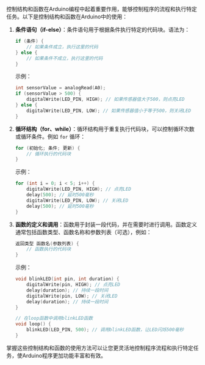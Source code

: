 控制结构和函数在Arduino编程中起着重要作用，能够控制程序的流程和执行特定任务。以下是控制结构和函数在Arduino中的使用：

1. **条件语句（if-else）**：条件语句用于根据条件执行特定的代码块。语法为：
   ```cpp
   if (条件) {
       // 如果条件成立，执行这里的代码
   } else {
       // 如果条件不成立，执行这里的代码
   }
   ```
   示例：
   ```cpp
   int sensorValue = analogRead(A0);
   if (sensorValue > 500) {
       digitalWrite(LED_PIN, HIGH); // 如果传感器值大于500，则点亮LED
   } else {
       digitalWrite(LED_PIN, LOW); // 如果传感器值小于等于500，则关闭LED
   }
   ```

2. **循环结构（for、while）**：循环结构用于重复执行代码块，可以控制循环次数或循环条件。例如 `for` 循环：
   ```cpp
   for (初始化; 条件; 更新) {
       // 循环执行的代码块
   }
   ```
   示例：
   ```cpp
   for (int i = 0; i < 5; i++) {
       digitalWrite(LED_PIN, HIGH); // 点亮LED
       delay(500); // 延时500毫秒
       digitalWrite(LED_PIN, LOW); // 关闭LED
       delay(500); // 延时500毫秒
   }
   ```

3. **函数的定义和调用**：函数用于封装一段代码，并在需要时进行调用。函数定义通常包括函数类型、函数名称和参数列表（可选），例如：
   ```cpp
   返回类型 函数名(参数列表) {
       // 函数执行的代码块
   }
   ```
   示例：
   ```cpp
   void blinkLED(int pin, int duration) {
       digitalWrite(pin, HIGH); // 点亮LED
       delay(duration); // 持续一段时间
       digitalWrite(pin, LOW); // 关闭LED
       delay(duration); // 持续一段时间
   }

   // 在loop函数中调用blinkLED函数
   void loop() {
       blinkLED(LED_PIN, 500); // 调用blinkLED函数，让LED闪烁500毫秒
   }
   ```

掌握这些控制结构和函数的使用方法可以让您更灵活地控制程序流程和执行特定任务，使Arduino程序更加功能丰富和有效。
